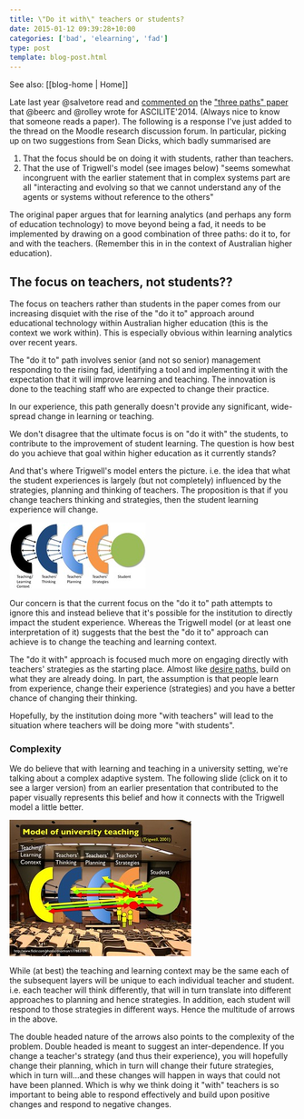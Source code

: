 ```yaml
---
title: \"Do it with\" teachers or students?
date: 2015-01-12 09:39:28+10:00
categories: ['bad', 'elearning', 'fad']
type: post
template: blog-post.html
---
```


See also: [[blog-home | Home]]

Late last year @salvetore read and [commented on](https://moodle.org/mod/forum/discuss.php?d=276835) the ["three paths" paper](/blog2/2014/09/05/three-paths-for-learning-analytics-and-beyond-moving-from-rhetoric-to-reality/) that @beerc and @rolley wrote for ASCILITE'2014. (Always nice to know that someone reads a paper). The following is a response I've just added to the thread on the Moodle research discussion forum. In particular, picking up on two suggestions from Sean Dicks, which badly summarised are

1. That the focus should be on doing it with students, rather than teachers.
2. That the use of Trigwell's model (see images below) "seems somewhat incongruent with the earlier statement that in complex systems part are all "interacting and evolving so that we cannot understand any of the agents or systems without reference to the others"

The original paper argues that for learning analytics (and perhaps any form of education technology) to move beyond being a fad, it needs to be implemented by drawing on a good combination of three paths: do it to, for and with the teachers. (Remember this in in the context of Australian higher education).

## The focus on teachers, not students??

The focus on teachers rather than students in the paper comes from our increasing disquiet with the rise of the "do it to" approach around educational technology within Australian higher education (this is the context we work within). This is especially obvious within learning analytics over recent years.

The "do it to" path involves senior (and not so senior) management responding to the rising fad, identifying a tool and implementing it with the expectation that it will improve learning and teaching. The innovation is done to the teaching staff who are expected to change their practice.

In our experience, this path generally doesn't provide any significant, wide-spread change in learning or teaching.

We don't disagree that the ultimate focus is on "do it with" the students, to contribute to the improvement of student learning. The question is how best do you achieve that goal within higher education as it currently stands?

And that's where Trigwell's model enters the picture. i.e. the idea that what the student experiences is largely (but not completely) influenced by the strategies, planning and thinking of teachers. The proposition is that if you change teachers thinking and strategies, then the student learning experience will change.

[![Trigwell's model of teaching](images/3232493287_786abcefd5_m.jpg)](https://www.flickr.com/photos/david_jones/3232493287 "Trigwell's model of teaching by David Jones, on Flickr")

Our concern is that the current focus on the "do it to" path attempts to ignore this and instead believe that it's possible for the institution to directly impact the student experience. Whereas the Trigwell model (or at least one interpretation of it) suggests that the best the "do it to" approach can achieve is to change the teaching and learning context.

The "do it with" approach is focused much more on engaging directly with teachers' strategies as the starting place. Almost like [desire paths,](http://en.wikipedia.org/wiki/Desire_path) build on what they are already doing. In part, the assumption is that people learn from experience, change their experience (strategies) and you have a better chance of changing their thinking.

Hopefully, by the institution doing more "with teachers" will lead to the situation where teachers will be doing more "with students".

### Complexity

We do believe that with learning and teaching in a university setting, we're talking about a complex adaptive system. The following slide (click on it to see a larger version) from an earlier presentation that contributed to the paper visually represents this belief and how it connects with the Trigwell model a little better.

[![Slide65](images/9861604683_4610a37fa5_n.jpg)](https://www.flickr.com/photos/david_jones/9861604683 "Slide65 by David Jones, on Flickr")

While (at best) the teaching and learning context may be the same each of the subsequent layers will be unique to each individual teacher and student. i.e. each teacher will think differently, that will in turn translate into different approaches to planning and hence strategies. In addition, each student will respond to those strategies in different ways. Hence the multitude of arrows in the above.

The double headed nature of the arrows also points to the complexity of the problem. Double headed is meant to suggest an inter-dependence. If you change a teacher's strategy (and thus their experience), you will hopefully change their planning, which in turn will change their future strategies, which in turn will...and these changes will happen in ways that could not have been planned. Which is why we think doing it "with" teachers is so important to being able to respond effectively and build upon positive changes and respond to negative changes.
